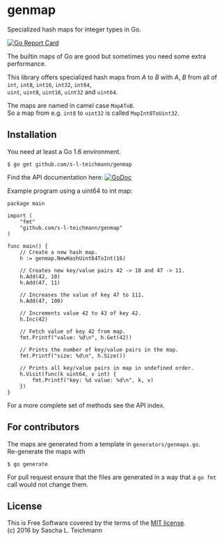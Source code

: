 # genmap

Specialized hash maps for integer types in Go.

[![Go Report Card](https://goreportcard.com/badge/github.com/s-l-teichmann/genmap)](https://goreportcard.com/report/github.com/s-l-teichmann/genmap)

The builtin maps of Go are good but sometimes you need some extra
performance.

This library offers specialized hash maps from *A* to *B*
with *A*, *B* from all of  
`int`, `int8`, `int16`, `int32`, `int64`,  
`uint`, `uint8`, `uint16`, `uint32` and `uint64`.

The maps are named in camel case `MapAToB`.  
So a map from e.g. `int8` to `uint32` is called `MapInt8ToUint32`.

## Installation

You need at least a Go 1.6 environment.

    $ go get github.com/s-l-teichmann/genmap

Find the API documentation here: [![GoDoc](https://godoc.org/github.com/s-l-teichmann/genmap?status.svg)](https://godoc.org/github.com/s-l-teichmann/genmap)

Example program using a uint64 to int map:

	package main

	import (
		"fmt"
		"github.com/s-l-teichmann/genmap"
	)

	func main() {
		// Create a new hash map.
		h := genmap.NewHashUint64ToInt(16)

		// Creates new key/value pairs 42 -> 10 and 47 -> 11.
		h.Add(42, 10)
		h.Add(47, 11)

		// Increases the value of key 47 to 111.
		h.Add(47, 100)

		// Increments value 42 to 43 of key 42.
		h.Inc(42)

		// Fetch value of key 42 from map.
		fmt.Printf("value: %d\n", h.Get(42))

		// Prints the number of key/value pairs in the map.
		fmt.Printf("size: %d\n", h.Size())

		// Prints all key/value pairs in map in undefined order.
		h.Visit(func(k uint64, v int) {
			fmt.Printf("key: %d value: %d\n", k, v)
		})
	}

For a more complete set of methods see the API index.

## For contributors

The maps are generated from a template in `generators/genmaps.go`.  
Re-generate the maps with

    $ go generate

For pull request ensure that the files are generated in a way
that a `go fmt` call would not change them.

## License
This is Free Software covered by the terms of the [MIT license](LICENSE).  
(c) 2016 by Sascha L. Teichmann
